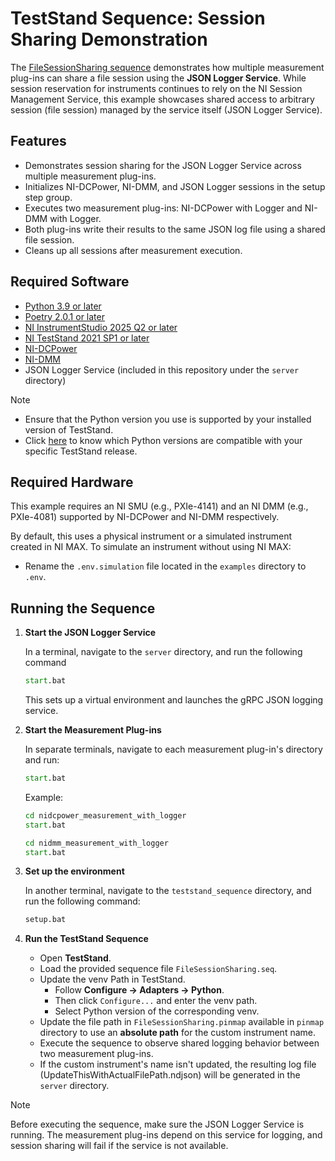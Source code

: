 # TestStand Sequence: Session Sharing Demonstration

The [FileSessionSharing sequence](FileSessionSharing.seq) demonstrates how multiple measurement plug-ins can share a file session using the **JSON Logger Service**. While session reservation for instruments continues to rely on the NI Session Management Service, this example showcases shared access to arbitrary session (file session) managed by the service itself (JSON Logger Service).

## Features

- Demonstrates session sharing for the JSON Logger Service across multiple measurement plug-ins.
- Initializes NI-DCPower, NI-DMM, and JSON Logger sessions in the setup step group.
- Executes two measurement plug-ins: NI-DCPower with Logger and NI-DMM with Logger.
- Both plug-ins write their results to the same JSON log file using a shared file session.
- Cleans up all sessions after measurement execution.

## Required Software

- [Python 3.9 or later](https://www.python.org/downloads/release/python-390/)
- [Poetry 2.0.1 or later](https://python-poetry.org/docs/#installing-with-pipx)
- [NI InstrumentStudio 2025 Q2 or later](https://www.ni.com/en/support/downloads/software-products/download.instrumentstudio.html#564301)
- [NI TestStand 2021 SP1 or later](https://www.ni.com/en/support/downloads/software-products/download.teststand.html?srsltid=AfmBOoo_2adp0yHttIHxht7_1p04xsEByXulfCtGh8yQi01DZ-yNxZFo#445937)
- [NI-DCPower](https://www.ni.com/en/support/downloads/drivers/download.ni-dcpower.html?srsltid=AfmBOop2A4MHewR0o_CsHmGlczMbhFXAxXLRDPqMEcDzVeITOgDtebrL#565032)
- [NI-DMM](https://www.ni.com/en/support/downloads/drivers/download.ni-dmm.html?srsltid=AfmBOoqVEVJSkBcgIIeYwS4jik4CPhgCzLYL0sBdSWe67eCL_LSOgMev#564319)
- JSON Logger Service (included in this repository under the `server` directory)

>[!Note]
>
> - Ensure that the Python version you use is supported by your installed version of TestStand.
> - Click [here](https://knowledge.ni.com/KnowledgeArticleDetails?id=kA03q000000xDgrCAE&l=en-IN#:~:text=Supported%20Python%20Adapters%3A) to know which Python versions are compatible with your specific TestStand release.

## Required Hardware

This example requires an NI SMU (e.g., PXIe-4141) and an NI DMM (e.g., PXIe-4081) supported by NI-DCPower and NI-DMM respectively.

By default, this uses a physical instrument or a simulated instrument created in NI MAX. To simulate an instrument without using NI MAX:

- Rename the `.env.simulation` file located in the `examples` directory to `.env`.

## Running the Sequence

1. **Start the JSON Logger Service**

    In a terminal, navigate to the `server` directory, and run the following command

    ```cmd
    start.bat
    ```

    This sets up a virtual environment and launches the gRPC JSON logging service.

2. **Start the Measurement Plug-ins**

    In separate terminals, navigate to each measurement plug-in's directory and run:

    ```cmd
    start.bat
    ```

    Example:

    ```cmd
    cd nidcpower_measurement_with_logger
    start.bat
    ```

    ```cmd
    cd nidmm_measurement_with_logger
    start.bat
    ```

3. **Set up the environment**

    In another terminal, navigate to the `teststand_sequence` directory, and run the following command:

    ```cmd
    setup.bat
    ```

4. **Run the TestStand Sequence**

    - Open **TestStand**.
    - Load the provided sequence file `FileSessionSharing.seq`.
    - Update the venv Path in TestStand.
      - Follow **Configure -> Adapters -> Python**.
      - Then click `Configure...` and enter the venv path.
      - Select Python version of the corresponding venv.
    - Update the file path in `FileSessionSharing.pinmap` available in `pinmap` directory to use an **absolute path** for the custom instrument name.
    - Execute the sequence to observe shared logging behavior between two measurement plug-ins.
    - If the custom instrument's name isn't updated, the resulting log file (UpdateThisWithActualFilePath.ndjson) will be generated in the `server` directory.

> [!Note]
>
> Before executing the sequence, make sure the JSON Logger Service is running. The measurement plug-ins depend on this service for logging, and session sharing will fail if the service is not available.
